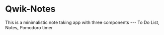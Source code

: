 # Qwik-Notes
This is a minimalistic note taking app with three components --- To Do List, Notes, Pomodoro timer
